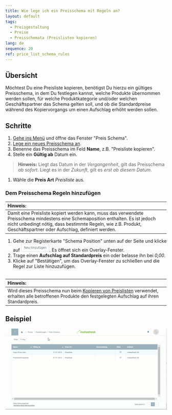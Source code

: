 ```yaml
---
title: Wie lege ich ein Preisschema mit Regeln an?
layout: default
tags:
  - Preisgestaltung
  - Preise
  - Preisschemata (Preislisten kopieren)
lang: de
sequence: 20
ref: price_list_schema_rules
---
```


## Übersicht
Möchtest Du eine Preisliste kopieren, benötigst Du hierzu ein gültiges Preisschema, in dem Du festlegen kannst, welche Produkte übernommen werden sollen, für welche Produktkategorie und/oder welchen Geschäftspartner das Schema gelten soll, und ob die Standardpreise während des Kopiervorgangs um einen Aufschlag erhöht werden sollen.

## Schritte
1. [Gehe ins Menü](Menu) und öffne das Fenster "Preis Schema".
1. [Lege ein neues Preisschema an](Neuer_Datensatz_Fenster_Webui).
1. Benenne das Preisschema im Feld **Name**, z.B. "Preisliste kopieren".
1. Stelle ein **Gültig ab** Datum ein.
 >**Hinweis:** Liegt das Datum in der *Vergangenheit*, gilt das Preisschema *ab sofort*. Liegt es in der *Zukunft*, gilt es *erst ab diesem Datum*.

1. Wähle die **Preis Art** *Preisliste* aus.

### Dem Preisschema Regeln hinzufügen
| **Hinweis:** |
| :- |
| Damit eine Preisliste kopiert werden kann, muss das verwendete Preisschema mindestens eine Schemaposition enthalten. Es ist jedoch nicht unbedingt nötig, dass bestimmte Regeln, wie z.B. Produkt, Geschäftspartner oder Aufschlag, definiert werden. |

1. Gehe zur Registerkarte "Schema Position" unten auf der Seite und klicke auf ![](assets/Neu_hinzufuegen_Button.png). Es öffnet sich ein Overlay-Fenster.
1. Trage einen **Aufschlag auf Standardpreis** ein oder belasse ihn bei *0,00*.
1. Klicke auf "Bestätigen", um das Overlay-Fenster zu schließen und die Regel zur Liste hinzuzufügen.
<br><br>

| **Hinweis:** |
| :- |
| Wird dieses Preisschema nun beim [Kopieren von Preislisten](Preise_von_Preislistenversion_kopieren) verwendet, erhalten alle betroffenen Produkte den festgelegten Aufschlag auf ihren Standardpreis. |

## Beispiel
![](assets/Preisschema_Regeln.gif)
